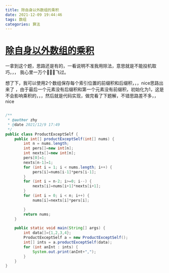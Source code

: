 ```yaml
---
title: 除自身以外数组的乘积
date: 2021-12-09 19:44:46
tags: 数组
categories: 算法 
---
```


# [除自身以外数组的乘积](https://leetcode-cn.com/leetbook/read/top-interview-questions/xmf6z5/)



一拿到这个题，思路还是有的，一看说明不准我用除法，意思就是不能投机取巧，，， 我心里一万个🐎🐎🐎飞过。



想了下，我可以使用2个数组保存每个索引位置的前缀积和后缀积，，，nice思路出来了  ，由于最后一个元素没有后缀积和第一个元素没有前缀积，初始化为1，这是不会影响乘积的，，，然后就是代码实现，做完看了下题解，不错思路差不多，， nice

```java

/**
 * @author zhy
 * @date 2021/12/9 17:49
 */
public class ProductExceptSelf {
    public int[] productExceptSelf(int[] nums) {
        int n = nums.length;
        int pers[]=new int[n];
        int nexts[]=new int[n];
        pers[0]=1;
        nexts[n-1]=1;
        for (int i = 1; i < nums.length; i++) {
            pers[i]=nums[i-1]*pers[i-1];
        }
        for (int i = n-2; i>=0; i--) {
            nexts[i]=nums[i+1]*nexts[i+1];
        }
        for (int i = 0; i < n; i++) {
            nums[i]=nexts[i]*pers[i];

        }
        return nums;
    }

    public static void main(String[] args) {
        int data[]={1,2,3,4};
        ProductExceptSelf a = new ProductExceptSelf();
        int[] ints = a.productExceptSelf(data);
        for (int anInt : ints) {
            System.out.print(anInt+",");
        }
    }
}
```



